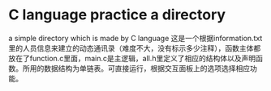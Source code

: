 # C language practice a directory
a simple directory which is made by C language
这是一个根据information.txt里的人员信息来建立的动态通讯录（难度不大，没有标示多少注释），函数主体都放在了function.c里面，main.c是主逻辑，all.h里定义了相应的结构体以及声明函数。所用的数据结构为单链表。可直接运行，根据交互面板上的选项选择相应功能。
